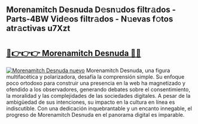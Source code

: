## Morenamitch Desnuda D𝚎sn𝚞dos filtr𝚊dos - Parts-4BW Vid𝚎os filtr𝚊dos - N𝚞evas f𝚘tos atr𝚊ctivas u7Xzt

# <h2><a href="http://mb3463e.tromn.icu/?c=Morenamitch+Desnuda">🔗👉👉👉 Morenamitch Desnuda 🔗🔗</a></h2>

[![Morenamitch Desnuda nuevo](https://i.imgur.com/pEAQMta.gif)](http://mb3463e.tromn.icu/?c=Morenamitch+Desnuda)
Morenamitch Desnuda, una figura multifacética y polarizadora, desafía la comprensión simple. Su enfoque poco ortodoxo para construir una presencia en la web ha magnetizado y ofendido a los observadores, generando debates sobre el consentimiento, la moralidad y las complejidades de las sociedades digitales. A pesar de la ambigüedad de sus intenciones, su impacto en la cultura en línea es indiscutible. Con una dedicación inquebrantable y un encanto innegable, el progreso de Morenamitch Desnuda en el panorama digital es imparable.

